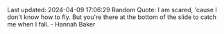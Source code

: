 Last updated: 2024-04-09 17:06:29
Random Quote: I am scared, 'cause I don't know how to fly. But you're there at the bottom of the slide to catch me when I fall. - Hannah Baker